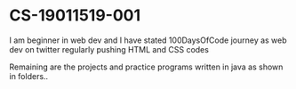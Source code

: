 # CS-19011519-001
I am beginner in web dev and I have stated 100DaysOfCode journey as web dev on twitter
regularly pushing HTML and CSS codes 

Remaining are the projects and practice programs written in java as shown in folders..
